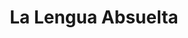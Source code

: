 ---
title: "La Lengua Absuelta"
url: /ciudad-autonoma-de-buenos-aires/la-lengua-absuelta/
shop: libros
---